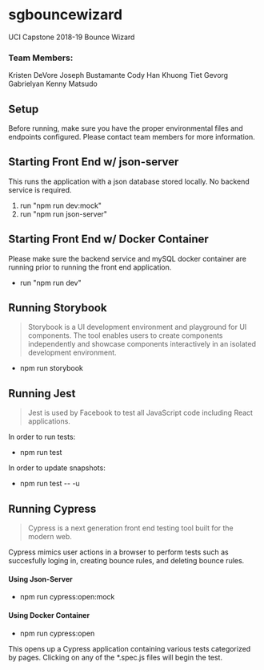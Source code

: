 # sgbouncewizard

UCI Capstone 2018-19 Bounce Wizard

### Team Members:

Kristen DeVore
Joseph Bustamante
Cody Han
Khuong Tiet
Gevorg Gabrielyan
Kenny Matsudo

## Setup

Before running, make sure you have the proper environmental files and endpoints configured. Please contact team members for more information.

## Starting Front End w/ json-server

This runs the application with a json database stored locally. No backend service is required.

1. run "npm run dev:mock"
2. run "npm run json-server"

## Starting Front End w/ Docker Container

Please make sure the backend service and mySQL docker container are running prior to running the front end application.

- run "npm run dev"

## Running Storybook

> Storybook is a UI development environment and playground for UI components. The tool enables users to create components independently and showcase components interactively in an isolated development environment.

- npm run storybook

## Running Jest

> Jest is used by Facebook to test all JavaScript code including React applications.

In order to run tests:

- npm run test

In order to update snapshots:

- npm run test -- -u

## Running Cypress

> Cypress is a next generation front end testing tool built for the modern web.

Cypress mimics user actions in a browser to perform tests such as succesfully loging in, creating bounce rules, and deleting bounce rules.

#### Using Json-Server

- npm run cypress&#58;open&#58;mock

#### Using Docker Container

- npm run cypress&#58;open

This opens up a Cypress application containing various tests categorized by pages. Clicking on any of the \*.spec.js files will begin the test.
